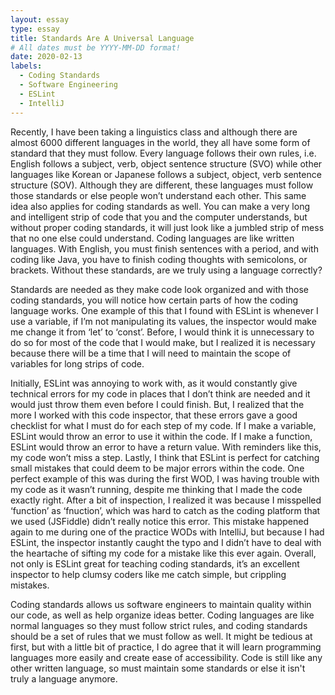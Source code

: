 ```yaml
---
layout: essay
type: essay
title: Standards Are A Universal Language
# All dates must be YYYY-MM-DD format!
date: 2020-02-13
labels:
  - Coding Standards
  - Software Engineering
  - ESLint
  - IntelliJ
---
```



Recently, I have been taking a linguistics class and although there are almost 6000 different languages in the world, they all have some form of standard that they must follow. Every language follows their own rules, i.e. English follows a subject, verb, object sentence structure (SVO) while other languages like Korean or Japanese follows a subject, object, verb sentence structure (SOV). Although they are different, these languages must follow those standards or else people won’t understand each other. This same idea also applies for coding standards as well. You can make a very long and intelligent strip of code that you and the computer understands, but without proper coding standards, it will just look like a jumbled strip of mess that no one else could understand. Coding languages are like written languages. With English, you must finish sentences with a period, and with coding like Java, you have to finish coding thoughts with semicolons, or brackets. Without these standards, are we truly using a language correctly?

Standards are needed as they make code look organized and with those coding standards, you will notice how certain parts of how the coding language works. One example of this that I found with ESLint is whenever I use a variable, if I’m not manipulating its values, the inspector would make me change it from ‘let’ to ‘const’. Before, I would think it is unnecessary to do so for most of the code that I would make, but I realized it is necessary because there will be a time that I will need to maintain the scope of variables for long strips of code.

Initially, ESLint was annoying to work with, as it would constantly give technical errors for my code in places that I don’t think are needed and it would just throw them even before I could finish. But, I realized that the more I worked with this code inspector, that these errors gave a good checklist for what I must do for each step of my code. If I make a variable, ESLint would throw an error to use it within the code.  If I make a function, ESLint would throw an error to have a return value. With reminders like this, my code won’t miss a step. Lastly, I think that ESLint is perfect for catching small mistakes that could deem to be major errors within the code. One perfect example of this was during the first WOD, I was having trouble with my code as it wasn’t running, despite me thinking that I made the code exactly right. After a bit of inspection, I realized it was because I misspelled ‘function’ as ‘fnuction’, which was hard to catch as the coding platform that we used (JSFiddle) didn’t really notice this error. This mistake happened again to me during one of the practice WODs with IntelliJ, but because I had ESLint, the inspector instantly caught the typo and I didn’t have to deal with the heartache of sifting my code for a mistake like this ever again. Overall, not only is ESLint great for teaching coding standards, it’s an excellent inspector to help clumsy coders like me catch simple, but crippling mistakes. 

Coding standards allows us software engineers to maintain quality within our code, as well as help organize ideas better. Coding languages are like normal languages so they must follow strict rules, and coding standards should be a set of rules that we must follow as well. It might be tedious at first, but with a little bit of practice, I do agree that it will learn programming languages more easily and create ease of accessibility. Code is still like any other written language, so must maintain some standards or else it isn't truly a language anymore.
